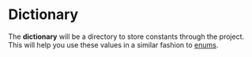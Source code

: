 # Dictionary

The **dictionary** will be a directory to store constants through the project. This will help you use these values in a similar fashion to [enums][enums].

<!-- Links reference -->

[enums]: https://en.wikipedia.org/wiki/Enumerated_type
